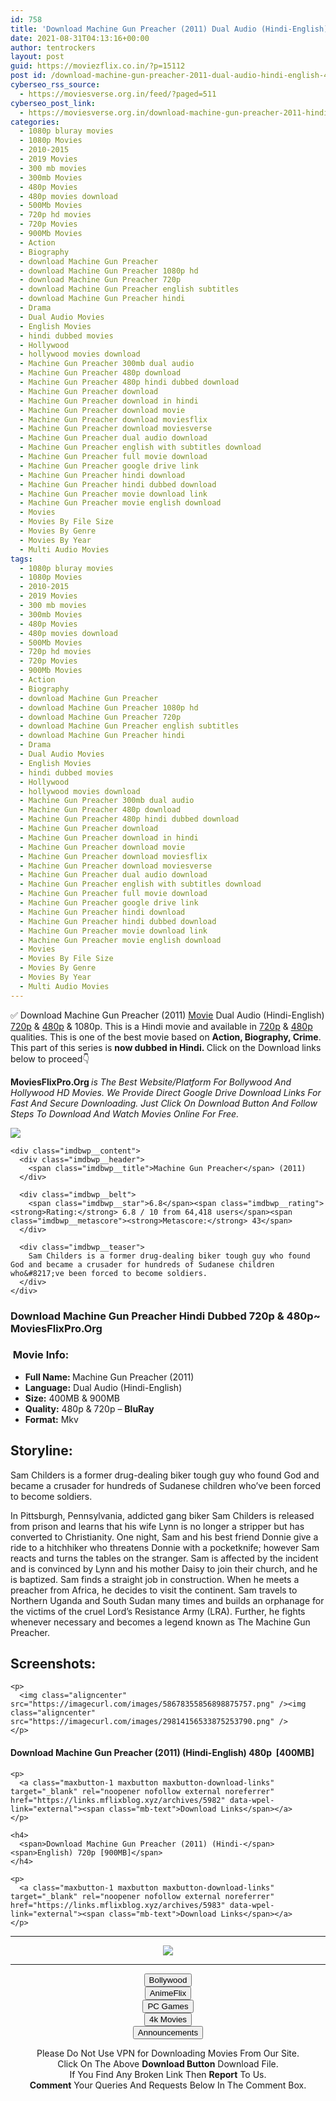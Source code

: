 ```yaml
---
id: 758
title: 'Download Machine Gun Preacher (2011) Dual Audio (Hindi-English) 480p [400MB] || 720p [900MB]'
date: 2021-08-31T04:13:16+00:00
author: tentrockers
layout: post
guid: https://moviezflix.co.in/?p=15112
post id: /download-machine-gun-preacher-2011-dual-audio-hindi-english-480p-400mb-720p-900mb/
cyberseo_rss_source:
  - https://moviesverse.org.in/feed/?paged=511
cyberseo_post_link:
  - https://moviesverse.org.in/download-machine-gun-preacher-2011-hindi-480p-720p/
categories:
  - 1080p bluray movies
  - 1080p Movies
  - 2010-2015
  - 2019 Movies
  - 300 mb movies
  - 300mb Movies
  - 480p Movies
  - 480p movies download
  - 500Mb Movies
  - 720p hd movies
  - 720p Movies
  - 900Mb Movies
  - Action
  - Biography
  - download Machine Gun Preacher
  - download Machine Gun Preacher 1080p hd
  - download Machine Gun Preacher 720p
  - download Machine Gun Preacher english subtitles
  - download Machine Gun Preacher hindi
  - Drama
  - Dual Audio Movies
  - English Movies
  - hindi dubbed movies
  - Hollywood
  - hollywood movies download
  - Machine Gun Preacher 300mb dual audio
  - Machine Gun Preacher 480p download
  - Machine Gun Preacher 480p hindi dubbed download
  - Machine Gun Preacher download
  - Machine Gun Preacher download in hindi
  - Machine Gun Preacher download movie
  - Machine Gun Preacher download moviesflix
  - Machine Gun Preacher download moviesverse
  - Machine Gun Preacher dual audio download
  - Machine Gun Preacher english with subtitles download
  - Machine Gun Preacher full movie download
  - Machine Gun Preacher google drive link
  - Machine Gun Preacher hindi download
  - Machine Gun Preacher hindi dubbed download
  - Machine Gun Preacher movie download link
  - Machine Gun Preacher movie english download
  - Movies
  - Movies By File Size
  - Movies By Genre
  - Movies By Year
  - Multi Audio Movies
tags:
  - 1080p bluray movies
  - 1080p Movies
  - 2010-2015
  - 2019 Movies
  - 300 mb movies
  - 300mb Movies
  - 480p Movies
  - 480p movies download
  - 500Mb Movies
  - 720p hd movies
  - 720p Movies
  - 900Mb Movies
  - Action
  - Biography
  - download Machine Gun Preacher
  - download Machine Gun Preacher 1080p hd
  - download Machine Gun Preacher 720p
  - download Machine Gun Preacher english subtitles
  - download Machine Gun Preacher hindi
  - Drama
  - Dual Audio Movies
  - English Movies
  - hindi dubbed movies
  - Hollywood
  - hollywood movies download
  - Machine Gun Preacher 300mb dual audio
  - Machine Gun Preacher 480p download
  - Machine Gun Preacher 480p hindi dubbed download
  - Machine Gun Preacher download
  - Machine Gun Preacher download in hindi
  - Machine Gun Preacher download movie
  - Machine Gun Preacher download moviesflix
  - Machine Gun Preacher download moviesverse
  - Machine Gun Preacher dual audio download
  - Machine Gun Preacher english with subtitles download
  - Machine Gun Preacher full movie download
  - Machine Gun Preacher google drive link
  - Machine Gun Preacher hindi download
  - Machine Gun Preacher hindi dubbed download
  - Machine Gun Preacher movie download link
  - Machine Gun Preacher movie english download
  - Movies
  - Movies By File Size
  - Movies By Genre
  - Movies By Year
  - Multi Audio Movies
---
```

<div class="thecontent clearfix">
  <p>
    ✅ Download Machine Gun Preacher (2011) <a href="https://moviesverse.org.in/category/movies/" data-wpel-link="internal">Movie</a> Dual Audio (Hindi-English) <a href="https://moviesverse.org.in/720p-movies/" data-wpel-link="internal">720p</a>&nbsp;&&nbsp;<a href="https://moviesverse.org.in/480p-movies/" data-wpel-link="internal">480p</a> & 1080p. This is a Hindi movie and available in <a href="https://moviesverse.org.in/720p-movies/" data-wpel-link="internal">720p</a>&nbsp;&&nbsp;<a href="https://moviesverse.org.in/480p-movies/" data-wpel-link="internal">480p</a> qualities. This is one of the best movie based on <strong>Action, Biography, Crime</strong>. This part of this series is <strong>now dubbed in <span>Hindi.&nbsp;</span></strong><span>Click on the Download links below to proceed👇</span>
  </p>
  
  <p>
    <strong><span>MoviesFlixPro.Org&nbsp;</span></strong><em>is The Best Website/Platform For Bollywood And Hollywood HD Movies. We Provide Direct Google Drive Download Links For Fast And Secure Downloading. Just Click On Download Button And Follow Steps To&nbsp;Download And Watch Movies Online For Free.</em>
  </p>
  
  <div class="imdbwp imdbwp--movie dark">
    <div class="imdbwp__thumb">
      <a class="imdbwp__link" target="_blank" title="Machine Gun Preacher" href="https://www.imdb.com/title/tt1586752/" rel="nofollow external noopener noreferrer" data-wpel-link="external"><img class="imdbwp__img" src="https://m.media-amazon.com/images/M/MV5BNDI0NDMzMDU3N15BMl5BanBnXkFtZTcwMTIzNjQzNg@@._V1_SX300.jpg" /></a>
    </div>
    
    <div class="imdbwp__content">
      <div class="imdbwp__header">
        <span class="imdbwp__title">Machine Gun Preacher</span> (2011)
      </div>
      
      <div class="imdbwp__belt">
        <span class="imdbwp__star">6.8</span><span class="imdbwp__rating"><strong>Rating:</strong> 6.8 / 10 from 64,418 users</span><span class="imdbwp__metascore"><strong>Metascore:</strong> 43</span>
      </div>
      
      <div class="imdbwp__teaser">
        Sam Childers is a former drug-dealing biker tough guy who found God and became a crusader for hundreds of Sudanese children who&#8217;ve been forced to become soldiers.
      </div>
    </div>
  </div>
  
  <h3>
    <span>Download Machine Gun Preacher Hindi Dubbed 720p & 480p~ MoviesFlixPro.Org</span>
  </h3>
  
  <h3>
    <span>&nbsp;Movie Info:&nbsp;</span>
  </h3>
  
  <ul>
    <li>
      <strong>Full Name: </strong>Machine Gun Preacher (2011)
    </li>
    <li>
      <strong>Language:</strong> Dual Audio (Hindi-English)
    </li>
    <li>
      <strong>Size:</strong> 400MB & 900MB
    </li>
    <li>
      <strong>Quality:</strong> 480p & 720p – <span><strong>BluRay</strong></span>
    </li>
    <li>
      <strong>Format:</strong>&nbsp;Mkv
    </li>
  </ul>
  
  <h2>
    <span>Storyline:</span>
  </h2>
  
  <p>
    Sam Childers&nbsp;is a former drug-dealing biker tough guy who found God and became a crusader for hundreds of Sudanese children who’ve been forced to become soldiers.
  </p>
  
  <div>
    In Pittsburgh, Pennsylvania, addicted gang biker Sam Childers is released from prison and learns that his wife Lynn is no longer a stripper but has converted to Christianity. One night, Sam and his best friend Donnie give a ride to a hitchhiker who threatens Donnie with a pocketknife; however Sam reacts and turns the tables on the stranger. Sam is affected by the incident and is convinced by Lynn and his mother Daisy to join their church, and he is baptized. Sam finds a straight job in construction. When he meets a preacher from Africa, he decides to visit the continent. Sam travels to Northern Uganda and South Sudan many times and builds an orphanage for the victims of the cruel Lord’s Resistance Army (LRA). Further, he fights whenever necessary and becomes a legend known as The Machine Gun Preacher.
  </div>
  
  <div class="summary_text">
    <h2>
      <span>Screenshots:</span>
    </h2>
    
    <p>
      <img class="aligncenter" src="https://imagecurl.com/images/58678355856898875757.png" /><img class="aligncenter" src="https://imagecurl.com/images/29814156533875253790.png" />
    </p>
  </div>
  
  <div class="inline canwrap">
    <h4>
      <span>Download Machine Gun Preacher (2011) (Hindi-English) </span><span>480p&nbsp; [400MB]</span>
    </h4>
    
    <p>
      <a class="maxbutton-1 maxbutton maxbutton-download-links" target="_blank" rel="noopener nofollow external noreferrer" href="https://links.mflixblog.xyz/archives/5982" data-wpel-link="external"><span class="mb-text">Download Links</span></a>
    </p>
    
    <h4>
      <span>Download Machine Gun Preacher (2011) (Hindi-</span><span>English) 720p [900MB]</span>
    </h4>
    
    <p>
      <a class="maxbutton-1 maxbutton maxbutton-download-links" target="_blank" rel="noopener nofollow external noreferrer" href="https://links.mflixblog.xyz/archives/5983" data-wpel-link="external"><span class="mb-text">Download Links</span></a>
    </p>
  </div>
</div>

<center>
  </p> 
  
  <hr />
  
  <p>
    <a href="http://gdrivepro.xyz/join.php" data-wpel-link="external" target="_blank" rel="nofollow external noopener noreferrer"><img src="https://i.imgur.com/FhMdWdW.png" /></a>
  </p>
  
  <hr />
  
  <p>
    <a href="https://dogemovies.xyz" target="_blank" data-wpel-link="external" rel="nofollow external noopener noreferrer"><button class="button button5">Bollywood</button></a><br /> <a href="https://animeflix.in" target="_blank" data-wpel-link="external" rel="nofollow external noopener noreferrer"><button class="button button5">AnimeFlix</button></a><br /> <a href="https://gamesflix.net/" target="_blank" data-wpel-link="external" rel="nofollow external noopener noreferrer"><button class="button button5">PC Games</button></a><br /> <a href="https://uhdmovies.in" target="_blank" data-wpel-link="external" rel="nofollow external noopener noreferrer"><button class="button button5">4k Movies</button></a><br /> <a href="https://moviesverse.org.in/announcements/" target="_blank" data-wpel-link="internal" rel="noopener"><button class="button button5">Announcements</button></a>
  </p>
  
  <div class="alert alert-danger">
    Please Do Not Use VPN for Downloading Movies From Our Site.
  </div>
  
  <div class="alert alert-success">
    Click On The Above <strong>Download Button</strong> Download File.
  </div>
  
  <div class="alert alert-warning">
    If You Find Any Broken Link Then <strong>Report</strong> To Us.
  </div>
  
  <div class="alert alert-info">
    <strong>Comment</strong> Your Queries And Requests Below In The Comment Box.
  </div>
  
  <p>
    </center>
  </p>